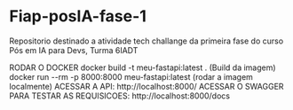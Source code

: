 # Fiap-posIA-fase-1
Repositorio destinado a atividade tech challange da primeira fase do curso Pós em IA para Devs, Turma 6IADT

RODAR O DOCKER
docker build -t meu-fastapi:latest .  (Build da imagem)
docker run --rm -p 8000:8000 meu-fastapi:latest (rodar a imagem localmente)
ACESSAR A API:
http://localhost:8000/
ACESSAR O SWAGGER PARA TESTAR AS REQUISICOES:
 http://localhost:8000/docs
